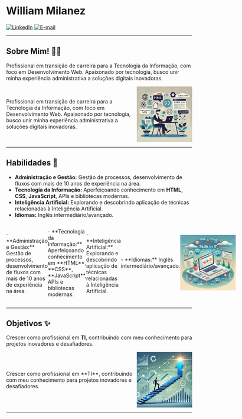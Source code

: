 # William Milanez

[![LinkedIn](https://img.shields.io/badge/-LinkedIn-1DB954?style=flat-square&logo=linkedin&logoColor=white&link=https://www.linkedin.com/in/williammilanez/)](https://www.linkedin.com/in/williammilanez/)
[![E-mail](https://img.shields.io/badge/-E--mail-1DB954?style=flat-square&logo=microsoft-outlook&logoColor=white&link=mailto:william.milanez@outlook.com)](mailto:william.milanez@outlook.com)

---

## Sobre Mim! 👨‍💻
Profissional em transição de carreira para a Tecnologia da Informação, com foco em Desenvolvimento Web. Apaixonado por tecnologia, busco unir minha experiência administrativa a soluções digitais inovadoras.
<div style="display: flex; align-items: center; justify-content: space-between;">
  <p>Profissional em transição de carreira para a Tecnologia da Informação, com foco em Desenvolvimento Web. Apaixonado por tecnologia, busco unir minha experiência administrativa a soluções digitais inovadoras.</p>
  <img src="https://github.com/williammilanez/williammilanez/raw/main/images/about%20me.webp" alt="Sobre Mim" width="150" style="max-width: 150px; height: auto;">
</div>

---

## Habilidades 🚀
- **Administração e Gestão:** Gestão de processos, desenvolvimento de fluxos com mais de 10 anos de experiência na área.
- **Tecnologia da Informação:** Aperfeiçoando conhecimento em **HTML**, **CSS**, **JavaScript**, APIs e bibliotecas modernas.
- **Inteligência Artificial:** Explorando e descobrindo aplicação de técnicas relacionadas à Inteligência Artificial.
- **Idiomas:** Inglês intermediário/avançado.
<div style="display: flex; align-items: center; justify-content: space-between;">
  <p>- **Administração e Gestão:** Gestão de processos, desenvolvimento de fluxos com mais de 10 anos de experiência na área.</p>
  <p>- **Tecnologia da Informação:** Aperfeiçoando conhecimento em **HTML**, **CSS**, **JavaScript**, APIs e bibliotecas modernas.</p>
  <p>- **Inteligência Artificial:** Explorando e descobrindo aplicação de técnicas relacionadas à Inteligência Artificial.</p>
  <p>- **Idiomas:** Inglês intermediário/avançado.</p>
  <img src="https://github.com/williammilanez/williammilanez/raw/main/images/skills.webp" alt="Habilidades" width="150" style="max-width: 150px; height: auto;">
</div>

---

## Objetivos ✨
Crescer como profissional em **TI**, contribuindo com meu conhecimento para projetos inovadores e desafiadores.
<div style="display: flex; align-items: center; justify-content: space-between;">
  <p>Crescer como profissional em **TI**, contribuindo com meu conhecimento para projetos inovadores e desafiadores.</p>
  <img src="https://github.com/williammilanez/williammilanez/raw/main/images/objectives.webp" alt="Objetivos" width="150" style="max-width: 150px; height: auto;">
</div>

---
